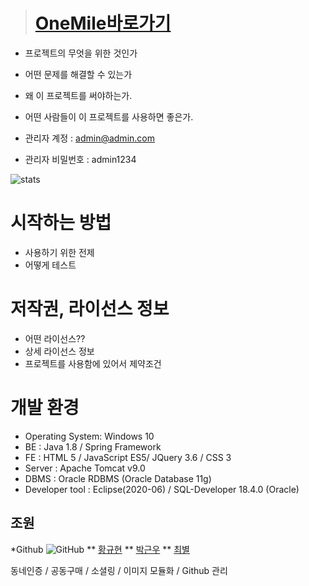 > # [OneMile바로가기](http://www.sysout.co.kr/onemile)
- 프로젝트의 무엇을 위한 것인가
- 어떤 문제를 해결할 수 있는가
- 왜 이 프로젝트를 써야하는가.
- 어떤 사람들이 이 프로젝트를 사용하면 좋은가.

- 관리자 계정 : admin@admin.com
- 관리자 비밀번호 : admin1234

![stats](https://github-readme-stats.vercel.app/api?username=beetrbgus&theme=dark&show_icons=true)
# 시작하는 방법 
- 사용하기 위한 전제
- 어떻게 테스트

# 저작권, 라이선스 정보
- 어떤 라이선스??
- 상세 라이선스 정보
- 프로젝트를 사용함에 있어서 제약조건

# 개발 환경
* Operating System: Windows 10
* BE : Java 1.8 / Spring Framework
* FE : HTML 5 / JavaScript ES5/ JQuery 3.6 / CSS 3
* Server : Apache Tomcat v9.0
* DBMS : Oracle RDBMS (Oracle Database 11g)
* Developer tool : Eclipse(2020-06) / SQL-Developer 18.4.0 (Oracle)

## 조원
*Github ![GitHub](https://img.shields.io/badge/github-%23121011.svg?style=for-the-badge&logo=github&logoColor=white)
**  [황규현](https://github.com/beetrbgus) 
**  [박근우](https://github.com/lostMS95)
**  [최별](https://github.com/ChoeByeol)

동네인증 / 공동구매 / 소셜링 / 이미지 모듈화 / Github 관리
